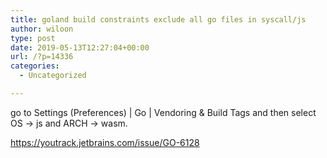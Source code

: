 ```yaml
---
title: goland build constraints exclude all go files in syscall/js
author: wiloon
type: post
date: 2019-05-13T12:27:04+00:00
url: /?p=14336
categories:
  - Uncategorized

---
```

go to Settings (Preferences) | Go | Vendoring & Build Tags and then select OS -> js and ARCH -> wasm.

https://youtrack.jetbrains.com/issue/GO-6128